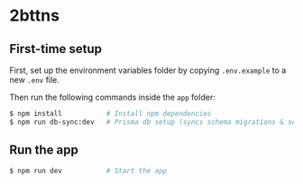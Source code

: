 # 2bttns

## First-time setup

First, set up the environment variables folder by copying `.env.example` to a new `.env` file.

Then run the following commands inside the `app` folder:

```bash
$ npm install           # Install npm dependencies
$ npm run db-sync:dev   # Prisma db setup (syncs schema migrations & seeds the db)
```

## Run the app

```bash
$ npm run dev           # Start the app
```
